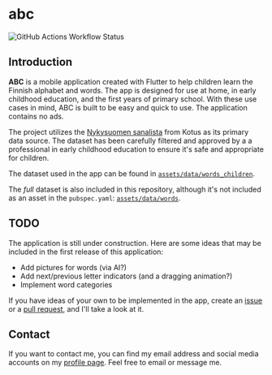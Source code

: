 # abc

![GitHub Actions Workflow Status](https://img.shields.io/github/actions/workflow/status/paatre/abc/flutter.yml)

## Introduction

**ABC** is a mobile application created with Flutter to help children learn the Finnish alphabet and words. The app is designed for use at home, in early childhood education, and the first years of primary school. With these use cases in mind, ABC is built to be easy and quick to use. The application contains no ads.

The project utilizes the [Nykysuomen sanalista](https://www.kotus.fi/aineistot/sana-aineistot/nykysuomen_sanalista) from Kotus as its primary data source. The dataset has been carefully filtered and approved by a a professional in early childhood education to ensure it's safe and appropriate for children.

The dataset used in the app can be found in [`assets/data/words_children`](./assets/data/words_children).

The *full* dataset is also included in this repository, although it's not included as an asset in the `pubspec.yaml`: [`assets/data/words`](./assets/data/words). 

## TODO

The application is still under construction. Here are some ideas that may be included in the first release of this application: 
- Add pictures for words (via AI?)
- Add next/previous letter indicators (and a dragging animation?)
- Implement word categories

If you have ideas of your own to be implemented in the app, create an [issue](https://github.com/paatre/abc/issues/new) or a [pull request](https://github.com/paatre/abc/compare), and I'll take a look at it.

## Contact

If you want to contact me, you can find my email address and social media accounts on my [profile page](https://github.com/paatre). Feel free to email or message me.